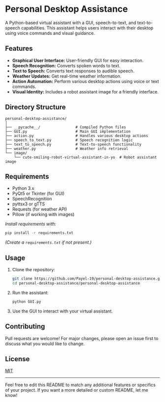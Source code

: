
# Personal Desktop Assistance

A Python-based virtual assistant with a GUI, speech-to-text, and text-to-speech capabilities. This assistant helps users interact with their desktop using voice commands and visual guidance.

## Features

- **Graphical User Interface:** User-friendly GUI for easy interaction.
- **Speech Recognition:** Converts spoken words to text.
- **Text to Speech:** Converts text responses to audible speech.
- **Weather Updates:** Get real-time weather information.
- **Action Automation:** Perform various desktop actions using voice or text commands.
- **Visual Identity:** Includes a robot assistant image for a friendly interface.

## Directory Structure

```
personal-desktop-assistance/
│
├── __pycache__/                # Compiled Python files
├── GUI.py                      # Main GUI implementation
├── action.py                   # Handles various desktop actions
├── speech_to_text.py           # Speech recognition logic
├── text_to_speech.py           # Text-to-speech functionality
├── weather.py                  # Weather info retrieval
└── image/
    └── cute-smiling-robot-virtual-assistant-in-yo  # Robot assistant image
```

## Requirements

- Python 3.x
- PyQt5 or Tkinter (for GUI)
- SpeechRecognition
- pyttsx3 or gTTS
- Requests (for weather API)
- Pillow (if working with images)

*Install requirements with:*
```bash
pip install -r requirements.txt
```
*(Create a `requirements.txt` if not present.)*

## Usage

1. Clone the repository:
   ```bash
   git clone https://github.com/Payel-19/personal-desktop-assistance.git
   cd personal-desktop-assistance/personal-desktop-assistance
   ```
2. Run the assistant:
   ```bash
   python GUI.py
   ```
3. Use the GUI to interact with your virtual assistant.

## Contributing

Pull requests are welcome! For major changes, please open an issue first to discuss what you would like to change.

## License

[MIT](../LICENSE)

---

Feel free to edit this README to match any additional features or specifics of your project. If you want a more detailed or custom README, let me know!
